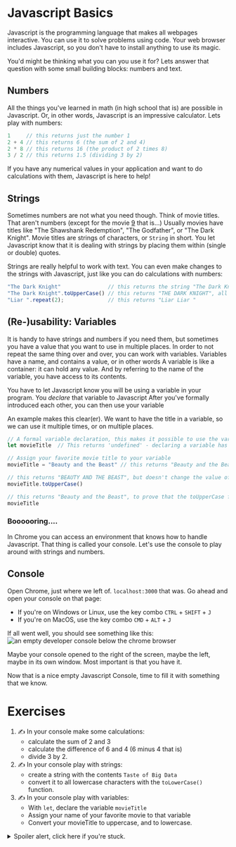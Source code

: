 # Javascript Basics

Javascript is the programming language that makes all webpages interactive. You can use it to solve problems using code. Your web browser includes Javascript, so you don't have to install anything to use its magic.

You'd might be thinking what you can you use it for?
Lets answer that question with some small building blocks: numbers and text.

## Numbers

All the things you've learned in math (in high school that is) are possible in Javascript. Or, in other words, Javascript is an impressive calculator. Lets play with numbers:

```javascript
1     // this returns just the number 1
2 + 4 // this returns 6 (the sum of 2 and 4)
2 * 8 // this returns 16 (the product of 2 times 8)
3 / 2 // this returns 1.5 (dividing 3 by 2)
```

If you have any numerical values in your application and want to do calculations with them, Javascript is here to help!

## Strings

Sometimes numbers are not what you need though. Think of movie titles. That aren't numbers (except for the movie [9](https://www.themoviedb.org/movie/12244-9) that is...) Usually movies have titles like "The Shawshank Redemption", "The Godfather", or "The Dark Knight". Movie titles are strings of characters, or `String` in short.
You let Javascript know that it is dealing with strings by placing them within (single or double) quotes.

Strings are really helpful to work with text. You can even make changes to the strings with Javascript, just like you can do calculations with numbers:

```javascript
"The Dark Knight"               // this returns the string "The Dark Knight" itself
"The Dark Knight".toUpperCase() // this returns "THE DARK KNIGHT", all capitalized
"Liar ".repeat(2);              // this returns "Liar Liar "
```

## (Re-)usability:  Variables

It is handy to have strings and numbers if you need them, but sometimes you have a value that you want to use in multiple places. In order to not repeat the same thing over and over, you can work with variables.
Variables have a name, and contains a value, or in other words
A variable is like a container: it can hold any value. And by referring to the name of the variable, you have access to its contents.

You have to let Javascript know you will be using a variable in your program. You *declare* that variable to Javascript
After you've formally introduced each other, you can then use your variable

An example makes this clear(er). We want to have the title in a variable, so we can use it multiple times, or on multiple places.

```javascript
// A formal variable declaration, this makes it possible to use the variable movieTitle later
let movieTitle  // This returns 'undefined' - declaring a variable has no noteworthy return value

// Assign your favorite movie title to your variable
movieTitle = "Beauty and the Beast" // this returns "Beauty and the Beast", the value of your variable

// this returns "BEAUTY AND THE BEAST", but doesn't change the value of the variable itself.
movieTitle.toUpperCase()

// this returns "Beauty and the Beast", to prove that the toUpperCase function didn't change the variable.
movieTitle
```

### Boooooring....

In Chrome you can access an environment that knows how to handle Javascript. That thing is called your console. Let's use the console to play around with strings and numbers.

## Console

Open Chrome, just where we left of. `localhost:3000` that was. Go ahead and open your console on that page:

- If you're on Windows or Linux, use the key combo `CTRL` + `SHIFT` + `J`
- If you're on MacOS, use the key combo `CMD` + `ALT` + `J`

If all went well, you should see something like this:
![an empty developer console below the chrome browser](https://cd.sseu.re/Chrome_with_an_empty_console.png)

Maybe your console opened to the right of the screen, maybe the left, maybe in its own window. Most important is that you have it.

Now that is a nice empty Javascript Console, time to fill it with something that we know.

# Exercises


1. ✍️  In your console make some calculations:
    * calculate the sum of 2 and 3
    * calculate the difference of 6 and 4 (6 minus 4 that is)
    * divide 3 by 2.
2. ✍️  In your console play with strings:
    * create a string with the contents `Taste of Big Data`
    * convert it to all lowercase characters with the `toLowerCase()` function.
3. ✍️  In your console play with variables:
    * With `let`, declare the variable `movieTitle`
    * Assign your name of your favorite movie to that variable
    * Convert your movieTitle to uppercase, and to lowercase.

<details>
  <summary>Spoiler alert, click here if you're stuck.</summary>
  <pre>
    // On numbers
    2 + 3
    6 - 4
    3 / 2
  </pre>
  <pre>
    // On strings
    "Taste of Big Data"
    "Taste of Big Data".toLowerCase()
  </pre>
  <pre>
    // On variables
    let movieTitle
    movieTitle = "Mister Nobody"
    movieTitle.toUpperCase()
    movieTitle.toLowerCase()
  </pre>
</details>
